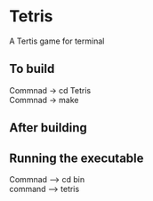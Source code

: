 # Tetris

A Tertis game for terminal 

## To build
Commnad -> cd Tetris  
Commnad -> make  

## After building 
## Running the executable

Commnad --> cd bin  
command --> tetris  
